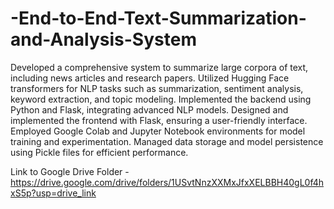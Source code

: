 # -End-to-End-Text-Summarization-and-Analysis-System
Developed a comprehensive system to summarize large corpora of text, including news articles and research papers.
Utilized Hugging Face transformers for NLP tasks such as summarization, sentiment analysis, keyword extraction, and topic modeling.
Implemented the backend using Python and Flask, integrating advanced NLP models.
Designed and implemented the frontend with Flask, ensuring a user-friendly interface.
Employed Google Colab and Jupyter Notebook environments for model training and experimentation.
Managed data storage and model persistence using Pickle files for efficient performance.

Link to Google Drive Folder  - https://drive.google.com/drive/folders/1USvtNnzXXMxJfxXELBBH40gL0f4hxS5p?usp=drive_link
